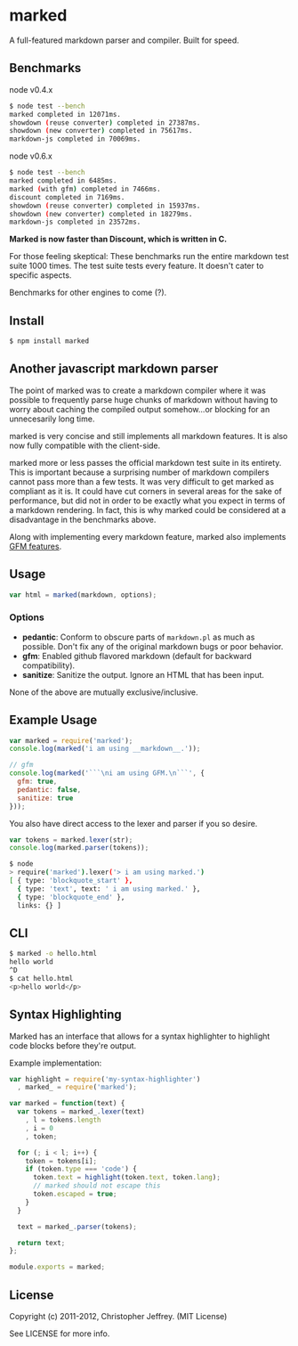 # marked

A full-featured markdown parser and compiler.
Built for speed.

## Benchmarks

node v0.4.x

``` bash
$ node test --bench
marked completed in 12071ms.
showdown (reuse converter) completed in 27387ms.
showdown (new converter) completed in 75617ms.
markdown-js completed in 70069ms.
```

node v0.6.x

``` bash
$ node test --bench
marked completed in 6485ms.
marked (with gfm) completed in 7466ms.
discount completed in 7169ms.
showdown (reuse converter) completed in 15937ms.
showdown (new converter) completed in 18279ms.
markdown-js completed in 23572ms.
```

__Marked is now faster than Discount, which is written in C.__

For those feeling skeptical: These benchmarks run the entire markdown test suite
1000 times. The test suite tests every feature. It doesn't cater to specific
aspects.

Benchmarks for other engines to come (?).

## Install

``` bash
$ npm install marked
```

## Another javascript markdown parser

The point of marked was to create a markdown compiler where it was possible to
frequently parse huge chunks of markdown without having to worry about
caching the compiled output somehow...or blocking for an unnecesarily long time.

marked is very concise and still implements all markdown features. It is also
now fully compatible with the client-side.

marked more or less passes the official markdown test suite in its
entirety. This is important because a surprising number of markdown compilers
cannot pass more than a few tests. It was very difficult to get marked as
compliant as it is. It could have cut corners in several areas for the sake
of performance, but did not in order to be exactly what you expect in terms
of a markdown rendering. In fact, this is why marked could be considered at a
disadvantage in the benchmarks above.

Along with implementing every markdown feature, marked also implements
[GFM features](http://github.github.com/github-flavored-markdown/).

## Usage

``` js
var html = marked(markdown, options);
```

### Options

- __pedantic__: Conform to obscure parts of `markdown.pl` as much as possible.
  Don't fix any of the original markdown bugs or poor behavior.
- __gfm__: Enabled github flavored markdown (default for backward compatibility).
- __sanitize__: Sanitize the output. Ignore an HTML that has been input.

None of the above are mutually exclusive/inclusive.

## Example Usage

``` js
var marked = require('marked');
console.log(marked('i am using __markdown__.'));

// gfm
console.log(marked('```\ni am using GFM.\n```', {
  gfm: true,
  pedantic: false,
  sanitize: true
}));
```

You also have direct access to the lexer and parser if you so desire.

``` js
var tokens = marked.lexer(str);
console.log(marked.parser(tokens));
```

``` bash
$ node
> require('marked').lexer('> i am using marked.')
[ { type: 'blockquote_start' },
  { type: 'text', text: ' i am using marked.' },
  { type: 'blockquote_end' },
  links: {} ]
```

## CLI

``` bash
$ marked -o hello.html
hello world
^D
$ cat hello.html
<p>hello world</p>
```

## Syntax Highlighting

Marked has an interface that allows for a syntax highlighter to highlight code
blocks before they're output.

Example implementation:

``` js
var highlight = require('my-syntax-highlighter')
  , marked_ = require('marked');

var marked = function(text) {
  var tokens = marked_.lexer(text)
    , l = tokens.length
    , i = 0
    , token;

  for (; i < l; i++) {
    token = tokens[i];
    if (token.type === 'code') {
      token.text = highlight(token.text, token.lang);
      // marked should not escape this
      token.escaped = true;
    }
  }

  text = marked_.parser(tokens);

  return text;
};

module.exports = marked;
```

## License

Copyright (c) 2011-2012, Christopher Jeffrey. (MIT License)

See LICENSE for more info.
